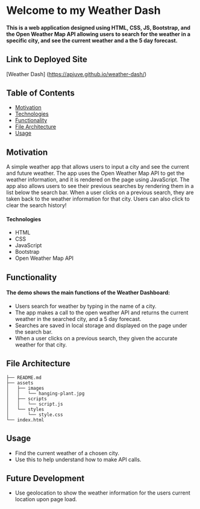 # Welcome to my Weather Dash

#### This is a web application designed using HTML, CSS, JS, Bootstrap, and the Open Weather Map API allowing users to search for the weather in a specific city, and see the current weather and a the 5 day forecast.

## Link to Deployed Site

[Weather Dash] (https://apjuve.github.io/weather-dash/)

## Table of Contents
  * [Motivation](#motivation)
  * [Technologies](#technologies)
  * [Functionality](#functionality)
  * [File Architecture](#file-architecture)
  * [Usage](#usage)

## Motivation

A simple weather app that allows users to input a city and see the current and future weather. 
The app uses the Open Weather Map API to get the weather information, and it is rendered on the page using JavaScript. 
The app also allows users to see their previous searches by rendering them in a list below the search bar. When a user clicks on a previous search, they are taken back to the weather information for that city. Users can also click to clear the search history!


#### Technologies
* HTML
* CSS 
* JavaScript
* Bootstrap
* Open Weather Map API



## Functionality



#### The demo shows the main functions of the Weather Dashboard:
* Users search for weather by typing in the name of a city.
* The app makes a call to the open weather API and returns the current weather in the searched city, and a 5 day forecast.  
* Searches are saved in local storage and displayed on the page under the search bar. 
* When a user clicks on a previous search, they given the accurate weather for that city.


## File Architecture

```
├── README.md
├── assets
│   ├── images
│   │   └── hanging-plant.jpg
│   ├── scripts
│   │   └── script.js
│   └── styles
│       └── style.css
└── index.html
```

## Usage
* Find the current weather of a chosen city. 
* Use this to help understand how to make API calls.

## Future Development
* Use geolocation to show the weather information for the users current location upon page load. 







